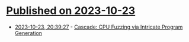 # [Published on 2023-10-23](index.md)

* [2023-10-23, 20:39:27](https://lobste.rs/s/g5ocqn/cascade_cpu_fuzzing_via_intricate) - [Cascade: CPU Fuzzing via Intricate Program Generation](https://comsec.ethz.ch/research/hardware-design-security/cascade-cpu-fuzzing-via-intricate-program-generation/)
